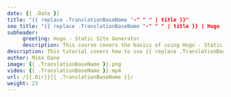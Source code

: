 ```yaml
---
date: {{ .Date }}
title: "{{ replace .TranslationBaseName "-" " " | title }}"
seo_title: "{{ replace .TranslationBaseName "-" " " | title }} | Hugo | Giraffe Academy"
subheader:
     greeting: Hugo - Static Site Generator
     description: This course covers the basics of using Hugo - Static Site Generator. Work your way through the articles and we'll teach you everything you need to know to create a professional and scalable website or blog!
description: This tutorial covers how to use {{ replace .TranslationBaseName "-" " " }} in Hugo -  Static Site Generator.
author: Mike Dane
image: {{ .TranslationBaseName }}.png
video: {{ .TranslationBaseName }}.mp4
url: /{{.Dir}}{{ .TranslationBaseName }}/
weight: 23
---
```

